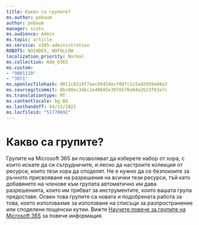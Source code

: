 ```yaml
---
title: Какво са групите?
ms.author: pebaum
author: pebaum
manager: scotv
ms.audience: Admin
ms.topic: article
ms.service: o365-administration
ROBOTS: NOINDEX, NOFOLLOW
localization_priority: Normal
ms.collection: Adm_O365
ms.custom:
- "9001110"
- "3071"
ms.openlocfilehash: 9011c8219f7aec09454ecf08fc1c5ad2959e89a3
ms.sourcegitcommit: 8bc60ec34bc1e40685e3976576e04a2623f63a7c
ms.translationtype: MT
ms.contentlocale: bg-BG
ms.lasthandoff: 04/15/2021
ms.locfileid: "51770692"
---
```

# <a name="what-are-groups"></a>Какво са групите?

Групите на Microsoft 365 ви позволяват да изберете набор от хора, с които искате да си сътрудничите, и лесно да настроите колекция от ресурси, които тези хора да споделят. Не е нужно да се безпокоите за ръчното присвояване на разрешения на всички тези ресурси, тъй като добавянето на членове към групата автоматично им дава разрешенията, които им трябват за инструментите, които вашата група предоставя. Освен това групите са новата и подобрената работа за това, което използвахме за използване на списъци за разпространение или споделени пощенски кутии.  Вижте [Научете повече за групите на Microsoft 365](https://support.office.com/article/b565caa1-5c40-40ef-9915-60fdb2d97fa2) за повече информация. 